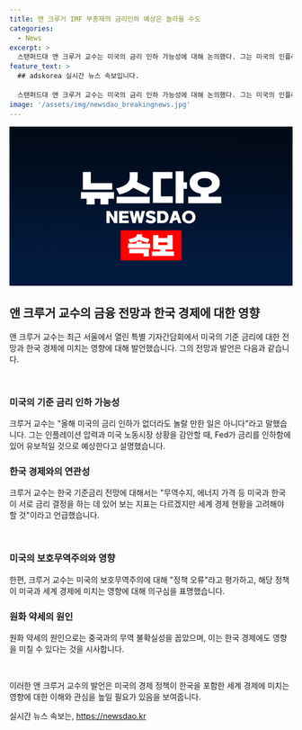 ```yaml
---
title: 앤 크루거 IMF 부총재의 금리인하 예상은 놀라울 수도
categories:
  - News
excerpt: >
  스탠퍼드대 앤 크루거 교수는 미국의 금리 인하 가능성에 대해 논의했다. 그는 미국의 인플레이션 압력과 노동시장 상황을 감안할 때 Fed가 금리를 인하하기에는 유보적일 것으로 보인다고 설명했다. 또한, 미국의 대선을 고려해 연내 금리 인하가 없을 가능성에 대해 언급했다. 한국의 기준금리에 대해서는 세계 경제 현황을 고려해야 한다고 언급하며, 중국과의 무역 불확실성으로 원화 약세의 원인을 꼽았다. 이에 더해 미국의 보호무역주의를 정책 오류로 평가하고 관련된 결과에 대한 의구심을 나타냈다.
feature_text: >
  ## adskorea 실시간 뉴스 속보입니다.

  스탠퍼드대 앤 크루거 교수는 미국의 금리 인하 가능성에 대해 논의했다. 그는 미국의 인플레이션 압력과 노동시장 상황을 감안할 때 Fed가 금리를 인하하기에는 유보적일 것으로 보인다고 설명했다. 또한, 미국의 대선을 고려해 연내 금리 인하가 없을 가능성에 대해 언급했다. 한국의 기준금리에 대해서는 세계 경제 현황을 고려해야 한다고 언급하며, 중국과의 무역 불확실성으로 원화 약세의 원인을 꼽았다. 이에 더해 미국의 보호무역주의를 정책 오류로 평가하고 관련된 결과에 대한 의구심을 나타냈다.
image: '/assets/img/newsdao_breakingnews.jpg'
---
```


<p><img src="/assets/img/newsdao_breakingnews.jpg" alt="adskorea 속보" /></p>

<h2 data-ke-size="size26">앤 크루거 교수의 금융 전망과 한국 경제에 대한 영향</h2>

<p>앤 크루거 교수는 최근 서울에서 열린 특별 기자간담회에서 미국의 기준 금리에 대한 전망과 한국 경제에 미치는 영향에 대해 발언했습니다. 그의 전망과 발언은 다음과 같습니다.</p>

<p data-ke-size="size16">&nbsp;</p>

<h3>미국의 기준 금리 인하 가능성</h3>

<p>크루거 교수는 "올해 미국의 금리 인하가 없더라도 놀랄 만한 일은 아니다"라고 말했습니다. 그는 인플레이션 압력과 미국 노동시장 상황을 감안할 때, Fed가 금리를 인하함에 있어 유보적일 것으로 예상한다고 설명했습니다.</p>

<h3>한국 경제와의 연관성</h3>

<p>크루거 교수는 한국 기준금리 전망에 대해서는 "무역수지, 에너지 가격 등 미국과 한국이 서로 금리 결정을 하는 데 있어 보는 지표는 다르겠지만 세계 경제 현황을 고려해야 할 것"이라고 언급했습니다.</p>

<p data-ke-size="size16">&nbsp;</p>

<h3>미국의 보호무역주의와 영향</h3>

<p>한편, 크루거 교수는 미국의 보호무역주의에 대해 "정책 오류"라고 평가하고, 해당 정책이 미국과 세계 경제에 미치는 영향에 대해 의구심을 표명했습니다.</p>

<h3>원화 약세의 원인</h3>

<p>원화 약세의 원인으로는 중국과의 무역 불확실성을 꼽았으며, 이는 한국 경제에도 영향을 미칠 수 있다는 것을 시사합니다.</p>

<p data-ke-size="size16">&nbsp;</p>

<p>이러한 앤 크루거 교수의 발언은 미국의 경제 정책이 한국을 포함한 세계 경제에 미치는 영향에 대한 이해와 관심을 높일 필요가 있음을 보여줍니다.</p>
실시간 뉴스 속보는, <a href="https://newsdao.kr" rel="dofollow">https://newsdao.kr</a>


